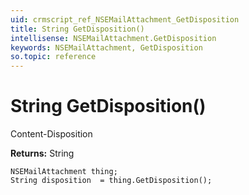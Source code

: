 ```yaml
---
uid: crmscript_ref_NSEMailAttachment_GetDisposition
title: String GetDisposition()
intellisense: NSEMailAttachment.GetDisposition
keywords: NSEMailAttachment, GetDisposition
so.topic: reference
---
```


# String GetDisposition()

Content-Disposition

**Returns:** String

```crmscript
NSEMailAttachment thing;
String disposition  = thing.GetDisposition();
```

